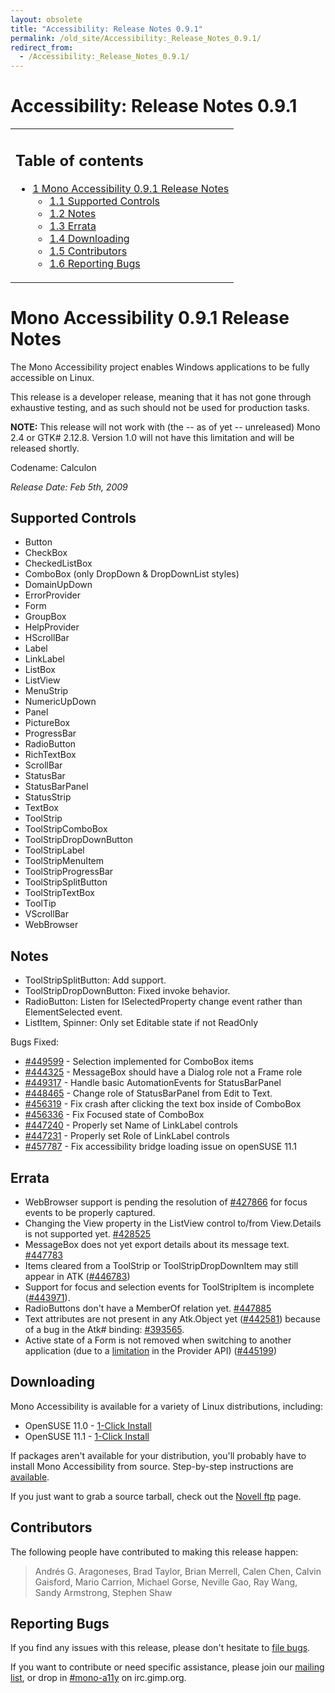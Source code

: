 ```yaml
---
layout: obsolete
title: "Accessibility: Release Notes 0.9.1"
permalink: /old_site/Accessibility:_Release_Notes_0.9.1/
redirect_from:
  - /Accessibility:_Release_Notes_0.9.1/
---
```


Accessibility: Release Notes 0.9.1
==================================

<table>
<col width="100%" />
<tbody>
<tr class="odd">
<td align="left"><h2>Table of contents</h2>
<ul>
<li><a href="#mono-accessibility-091-release-notes">1 Mono Accessibility 0.9.1 Release Notes</a>
<ul>
<li><a href="#supported-controls">1.1 Supported Controls</a></li>
<li><a href="#notes">1.2 Notes</a></li>
<li><a href="#errata">1.3 Errata</a></li>
<li><a href="#downloading">1.4 Downloading</a></li>
<li><a href="#contributors">1.5 Contributors</a></li>
<li><a href="#reporting-bugs">1.6 Reporting Bugs</a></li>
</ul></li>
</ul></td>
</tr>
</tbody>
</table>

Mono Accessibility 0.9.1 Release Notes
======================================

The Mono Accessibility project enables Windows applications to be fully accessible on Linux.

This release is a developer release, meaning that it has not gone through exhaustive testing, and as such should not be used for production tasks.

**NOTE:** This release will not work with (the -- as of yet -- unreleased) Mono 2.4 or GTK\# 2.12.8. Version 1.0 will not have this limitation and will be released shortly.

Codename: Calculon

*Release Date: Feb 5th, 2009*

Supported Controls
------------------

-   Button
-   CheckBox
-   CheckedListBox
-   ComboBox (only DropDown & DropDownList styles)
-   DomainUpDown
-   ErrorProvider
-   Form
-   GroupBox
-   HelpProvider
-   HScrollBar
-   Label
-   LinkLabel
-   ListBox
-   ListView
-   MenuStrip
-   NumericUpDown
-   Panel
-   PictureBox
-   ProgressBar
-   RadioButton
-   RichTextBox
-   ScrollBar
-   StatusBar
-   StatusBarPanel
-   StatusStrip
-   TextBox
-   ToolStrip
-   ToolStripComboBox
-   ToolStripDropDownButton
-   ToolStripLabel
-   ToolStripMenuItem
-   ToolStripProgressBar
-   ToolStripSplitButton
-   ToolStripTextBox
-   ToolTip
-   VScrollBar
-   WebBrowser

Notes
-----

-   ToolStripSplitButton: Add support.
-   ToolStripDropDownButton: Fixed invoke behavior.
-   RadioButton: Listen for ISelectedProperty change event rather than ElementSelected event.
-   ListItem, Spinner: Only set Editable state if not ReadOnly

Bugs Fixed:

-   [\#449599](https://bugzilla.novell.com/show_bug.cgi?id=449599) - Selection implemented for ComboBox items
-   [\#444325](https://bugzilla.novell.com/show_bug.cgi?id=444325) - MessageBox should have a Dialog role not a Frame role
-   [\#449317](https://bugzilla.novell.com/show_bug.cgi?id=449317) - Handle basic AutomationEvents for StatusBarPanel
-   [\#448465](https://bugzilla.novell.com/show_bug.cgi?id=448465) - Change role of StatusBarPanel from Edit to Text.
-   [\#456319](https://bugzilla.novell.com/show_bug.cgi?id=456319) - Fix crash after clicking the text box inside of ComboBox
-   [\#456336](https://bugzilla.novell.com/show_bug.cgi?id=456336) - Fix Focused state of ComboBox
-   [\#447240](https://bugzilla.novell.com/show_bug.cgi?id=447240) - Properly set Name of LinkLabel controls
-   [\#447231](https://bugzilla.novell.com/show_bug.cgi?id=447231) - Properly set Role of LinkLabel controls
-   [\#457787](https://bugzilla.novell.com/show_bug.cgi?id=457787) - Fix accessibility bridge loading issue on openSUSE 11.1

Errata
------

-   WebBrowser support is pending the resolution of [\#427866](https://bugzilla.novell.com/show_bug.cgi?id=427866) for focus events to be properly captured.
-   Changing the View property in the ListView control to/from View.Details is not supported yet. [\#428525](https://bugzilla.novell.com/show_bug.cgi?id=428525)
-   MessageBox does not yet export details about its message text. [\#447783](https://bugzilla.novell.com/show_bug.cgi?id=447783)
-   Items cleared from a ToolStrip or ToolStripDropDownItem may still appear in ATK ([\#446783](https://bugzilla.novell.com/show_bug.cgi?id=446783))
-   Support for focus and selection events for ToolStripItem is incomplete ([\#443971](https://bugzilla.novell.com/show_bug.cgi?id=443971)).
-   RadioButtons don't have a MemberOf relation yet. [\#447885](https://bugzilla.novell.com/show_bug.cgi?id=447885)
-   Text attributes are not present in any Atk.Object yet ([\#442581](https://bugzilla.novell.com/show_bug.cgi?id=442581)) because of a bug in the Atk\# binding: [\#393565](https://bugzilla.novell.com/show_bug.cgi?id=393565).
-   Active state of a Form is not removed when switching to another application (due to a [limitation]({{site.github.url}}/Accessibility:_Specification_Notes#Feature_requests) in the Provider API) ([\#445199](https://bugzilla.novell.com/show_bug.cgi?id=445199))

Downloading
-----------

Mono Accessibility is available for a variety of Linux distributions, including:

-   OpenSUSE 11.0 - [1-Click Install](http://download.opensuse.org/repositories/Mono:/UIA/MonoPreviewOpenSUSE_11.0/mono-uia.ymp)
-   OpenSUSE 11.1 - [1-Click Install](http://download.opensuse.org/repositories/Mono:/UIA/MonoPreviewOpenSUSE_11.1/mono-uia.ymp)

If packages aren't available for your distribution, you'll probably have to install Mono Accessibility from source. Step-by-step instructions are [available]({{site.github.url}}/old_site/Accessibility:_Installing_From_Source "Accessibility: Installing From Source").

If you just want to grab a source tarball, check out the [Novell ftp](ftp://ftp.novell.com/pub/mono/uia/) page.

Contributors
------------

The following people have contributed to making this release happen:

> Andrés G. Aragoneses, Brad Taylor, Brian Merrell, Calen Chen, Calvin Gaisford, Mario Carrion, Michael Gorse, Neville Gao, Ray Wang, Sandy Armstrong, Stephen Shaw

Reporting Bugs
--------------

If you find any issues with this release, please don't hesitate to [file bugs](https://bugzilla.novell.com/enter_bug.cgi?product=UI%20Automation).

If you want to contribute or need specific assistance, please join our [mailing list](http://forge.novell.com/mailman/listinfo/mono-a11y), or drop in [\#mono-a11y](irc://irc.gimp.org/mono-a11y) on irc.gimp.org.

